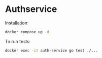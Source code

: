 # Authservice

Installation:
```bash
docker compose up -d
```

To run tests:
```bash
docker exec -it auth-service go test ./...
```